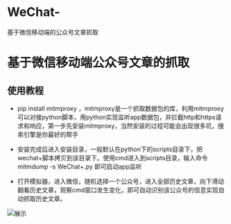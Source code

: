 # WeChat-
基于微信移动端的公众号文章抓取
# 基于微信移动端公众号文章的抓取
## 使用教程
* pip install mitmproxy ，mitmproxy是一个抓取数据包的库，利用mitmproxy可以对接python脚本，用python实现监听app数据包，并拦截http和https请求和响应，第一步先安装mitmproxy，当然安装的过程可能会出现很多坑，搜索引擎是你最好的帮手

* 安装完成后进入安装目录，一般默认在python下的scripts目录下，把wechat+脚本拷贝到该目录下。使用cmd进入到scripts目录，输入命令mitmdump -s WeChat+.py 即可启动app监听

* 打开模拟器，进入微信，随机选择一个公众号，进入全部历史文章，向下滑动翻看历史文章，观察cmd窗口发生变化，即可自动识别该公众号的信息实现自动抓取历史文章。

![展示](https://github.com/xiaohanxxx/WeChat-/blob/master/7A04590F82692E3CF4F0080B3B3F6366.gif "效果展示")

